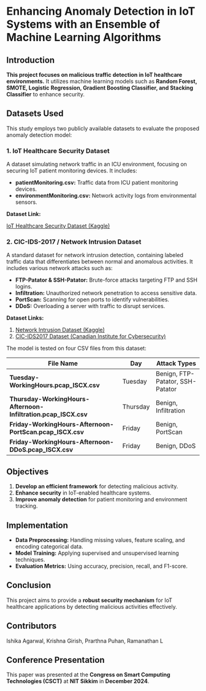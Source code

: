 # Enhancing Anomaly Detection in IoT Systems with an Ensemble of Machine Learning Algorithms

## Introduction

**This project focuses on malicious traffic detection in IoT healthcare environments.** It utilizes machine learning models such as **Random Forest, SMOTE, Logistic Regression, Gradient Boosting Classifier, and Stacking Classifier** to enhance security.

## Datasets Used

This study employs two publicly available datasets to evaluate the proposed anomaly detection model:

### **1. IoT Healthcare Security Dataset**

A dataset simulating network traffic in an ICU environment, focusing on securing IoT patient monitoring devices. It includes:

* **patientMonitoring.csv:** Traffic data from ICU patient monitoring devices.
* **environmentMonitoring.csv:** Network activity logs from environmental sensors.

**Dataset Link:**

[IoT Healthcare Security Dataset (Kaggle)](https://www.kaggle.com/datasets/faisalmalik/iot-healthcare-security-dataset)

### **2. CIC-IDS-2017 / Network Intrusion Dataset**

A standard dataset for network intrusion detection, containing labeled traffic data that differentiates between normal and anomalous activities. It includes various network attacks such as:

* **FTP-Patator & SSH-Patator:** Brute-force attacks targeting FTP and SSH logins.
* **Infiltration:** Unauthorized network penetration to access sensitive data.
* **PortScan:** Scanning for open ports to identify vulnerabilities.
* **DDoS:** Overloading a server with traffic to disrupt services.

**Dataset Links:**

1. [Network Intrusion Dataset (Kaggle)](https://www.kaggle.com/datasets/chethuhn/network-intrusion-dataset)
2. [CIC-IDS2017 Dataset (Canadian Institute for Cybersecurity)](https://www.unb.ca/cic/datasets/ids-2017.html)

The model is tested on four CSV files from this dataset:

| File Name                                                      | Day      | Attack Types                     |
| -------------------------------------------------------------- | -------- | -------------------------------- |
| **Tuesday-WorkingHours.pcap_ISCX.csv**                         | Tuesday  | Benign, FTP-Patator, SSH-Patator |
| **Thursday-WorkingHours-Afternoon-Infiltration.pcap_ISCX.csv** | Thursday | Benign, Infiltration             |
| **Friday-WorkingHours-Afternoon-PortScan.pcap_ISCX.csv**       | Friday   | Benign, PortScan                 |
| **Friday-WorkingHours-Afternoon-DDoS.pcap_ISCX.csv**           | Friday   | Benign, DDoS                     |

## Objectives

1. **Develop an efficient framework** for detecting malicious activity.
2. **Enhance security** in IoT-enabled healthcare systems.
3. **Improve anomaly detection** for patient monitoring and environment tracking.

## Implementation

* **Data Preprocessing:** Handling missing values, feature scaling, and encoding categorical data.
* **Model Training:** Applying supervised and unsupervised learning techniques.
* **Evaluation Metrics:** Using accuracy, precision, recall, and F1-score.

## Conclusion

This project aims to provide a **robust security mechanism** for IoT healthcare applications by detecting malicious activities effectively.

## Contributors

Ishika Agarwal, Krishna Girish, Prarthna Puhan, Ramanathan L

## Conference Presentation

This paper was presented at the **Congress on Smart Computing Technologies (CSCT)** at **NIT Sikkim** in **December 2024**.


